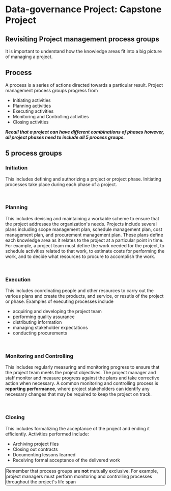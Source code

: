 # Data-governance Project: Capstone Project

## Revisiting Project management process groups
It is important to understand how the knowledge areas fit into a big picture of managing a project.

## Process
A process is a series of actions directed towards a particular result. Project management process groups progress from
- Initiating activities
- Planning activities
- Executing activities
- Monitoring and Controlling activities
- Closing activities

***Recall that a project can have different combinations of phases however, all project phases need to include all 5 process groups.***

## 5 process groups
### Initiation
This includes defining and authorizing a project or project phase. Initiating processes take place during each phase of a project.

<br/>

### Planning
This includes devising and maintaining a workable scheme to ensure that the project addresses the organization's needs. Projects include several plans including scope management plan, schedule management plan, cost management plan, and procurement management plan. These plans define each knowledge area as it relates to the project at a particular point in time. For example, a project team must define the work needed for the project, to schedule activities related to that work, to estimate costs for performing the work, and to decide what resources to procure to accomplish the work.

<br/>

### Execution
This includes coordinating people and other resources to carry out the various plans and create the products, and service, or resutls of the project or phase. Examples of executing processes include 
- acquiring and developing the project team
- performing quality assurance
- distributing information
- managing stakeholder expectations
- conducting procurements

<br/>

### Monitoring and Controlling
This includes regularly measuring and monitoring progress to ensure that the project team meets the project objectives. The project manager and staff monitor and measure progress against the plans and take corrective action when necessary. A common monitoring and controlling process is **reporting performance**, where project stakeholders can identify any necessary changes that may be required to keep the project on track.

<br/>

### Closing
This includes formalizing the acceptance of the project and ending it efficiently. Activities performed include:
- Archiving project files
- Closing out contracts
- Documenting lessons learned
- Receiving formal acceptance of the delivered work

<p style="border: 1px solid; border-radius: 5px; padding: 2px 1.5px">Remember that process groups are <b>not</b> mutually exclusive. For example, project managers must perform monitoring and controlling processes throughout the project's life span</p>
